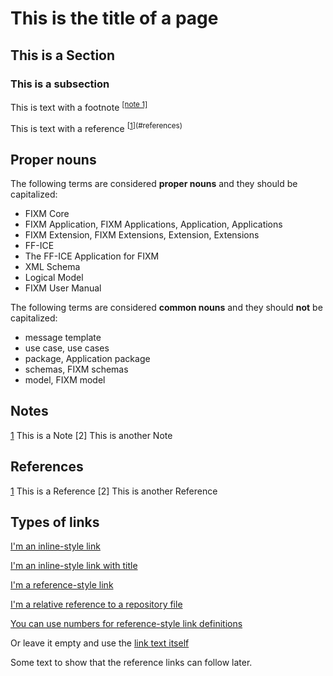 # This is the title of a page

## This is a Section

### This is a subsection

This is text with a footnote <sup>[[note 1]](#notes)</sup>

This is text with a reference <sup>[[1]](#references)</sup>

## Proper nouns

The following terms are considered **proper nouns** and they should be capitalized:

 - FIXM Core
 - FIXM Application, FIXM Applications, Application, Applications
 - FIXM Extension, FIXM Extensions, Extension, Extensions
 - FF-ICE
 - The FF-ICE Application for FIXM
 - XML Schema
 - Logical Model
 - FIXM User Manual

The following terms are considered **common nouns** and they should **not** be capitalized:

 - message template
 - use case, use cases
 - package, Application package
 - schemas, FIXM schemas
 - model, FIXM model


## Notes

[1] This is a Note
[2] This is another Note

## References

[1] This is a Reference
[2] This is another Reference

## Types of links

[I'm an inline-style link](https://www.somewebsite.com)

[I'm an inline-style link with title](https://www.somewebsite.com "somewebsite's Homepage")

[I'm a reference-style link][Arbitrary case-insensitive reference text]

[I'm a relative reference to a repository file](../blob/master/LICENSE)

[You can use numbers for reference-style link definitions][1]

Or leave it empty and use the [link text itself]

Some text to show that the reference links can follow later.

[arbitrary case-insensitive reference text]: https://www.somewebsite.org
[1]: http://somewebsite.org
[link text itself]: http://www.somewebsite.com